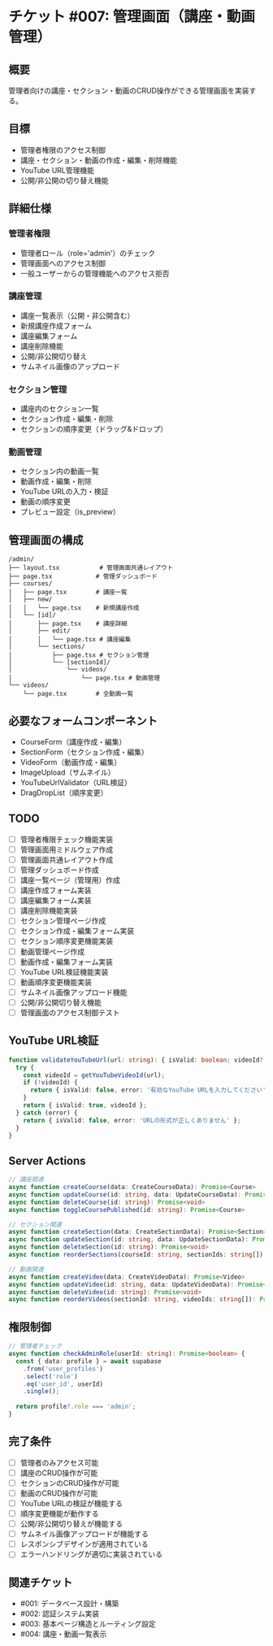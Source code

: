 # チケット #007: 管理画面（講座・動画管理）

## 概要
管理者向けの講座・セクション・動画のCRUD操作ができる管理画面を実装する。

## 目標
- 管理者権限のアクセス制御
- 講座・セクション・動画の作成・編集・削除機能
- YouTube URL管理機能
- 公開/非公開の切り替え機能

## 詳細仕様

### 管理者権限
- 管理者ロール（role='admin'）のチェック
- 管理画面へのアクセス制御
- 一般ユーザーからの管理機能へのアクセス拒否

### 講座管理
- 講座一覧表示（公開・非公開含む）
- 新規講座作成フォーム
- 講座編集フォーム
- 講座削除機能
- 公開/非公開切り替え
- サムネイル画像のアップロード

### セクション管理
- 講座内のセクション一覧
- セクション作成・編集・削除
- セクションの順序変更（ドラッグ&ドロップ）

### 動画管理
- セクション内の動画一覧
- 動画作成・編集・削除
- YouTube URLの入力・検証
- 動画の順序変更
- プレビュー設定（is_preview）

## 管理画面の構成
```
/admin/
├── layout.tsx           # 管理画面共通レイアウト
├── page.tsx            # 管理ダッシュボード
├── courses/
│   ├── page.tsx        # 講座一覧
│   ├── new/
│   │   └── page.tsx    # 新規講座作成
│   └── [id]/
│       ├── page.tsx    # 講座詳細
│       ├── edit/
│       │   └── page.tsx # 講座編集
│       └── sections/
│           ├── page.tsx # セクション管理
│           └── [sectionId]/
│               └── videos/
│                   └── page.tsx # 動画管理
└── videos/
    └── page.tsx        # 全動画一覧
```

## 必要なフォームコンポーネント
- CourseForm（講座作成・編集）
- SectionForm（セクション作成・編集）
- VideoForm（動画作成・編集）
- ImageUpload（サムネイル）
- YouTubeUrlValidator（URL検証）
- DragDropList（順序変更）

## TODO
- [ ] 管理者権限チェック機能実装
- [ ] 管理画面用ミドルウェア作成
- [ ] 管理画面共通レイアウト作成
- [ ] 管理ダッシュボード作成
- [ ] 講座一覧ページ（管理用）作成
- [ ] 講座作成フォーム実装
- [ ] 講座編集フォーム実装
- [ ] 講座削除機能実装
- [ ] セクション管理ページ作成
- [ ] セクション作成・編集フォーム実装
- [ ] セクション順序変更機能実装
- [ ] 動画管理ページ作成
- [ ] 動画作成・編集フォーム実装
- [ ] YouTube URL検証機能実装
- [ ] 動画順序変更機能実装
- [ ] サムネイル画像アップロード機能
- [ ] 公開/非公開切り替え機能
- [ ] 管理画面のアクセス制御テスト

## YouTube URL検証
```typescript
function validateYouTubeUrl(url: string): { isValid: boolean; videoId?: string; error?: string } {
  try {
    const videoId = getYouTubeVideoId(url);
    if (!videoId) {
      return { isValid: false, error: '有効なYouTube URLを入力してください' };
    }
    return { isValid: true, videoId };
  } catch (error) {
    return { isValid: false, error: 'URLの形式が正しくありません' };
  }
}
```

## Server Actions
```typescript
// 講座関連
async function createCourse(data: CreateCourseData): Promise<Course>
async function updateCourse(id: string, data: UpdateCourseData): Promise<Course>
async function deleteCourse(id: string): Promise<void>
async function toggleCoursePublished(id: string): Promise<Course>

// セクション関連
async function createSection(data: CreateSectionData): Promise<Section>
async function updateSection(id: string, data: UpdateSectionData): Promise<Section>
async function deleteSection(id: string): Promise<void>
async function reorderSections(courseId: string, sectionIds: string[]): Promise<void>

// 動画関連
async function createVideo(data: CreateVideoData): Promise<Video>
async function updateVideo(id: string, data: UpdateVideoData): Promise<Video>
async function deleteVideo(id: string): Promise<void>
async function reorderVideos(sectionId: string, videoIds: string[]): Promise<void>
```

## 権限制御
```typescript
// 管理者チェック
async function checkAdminRole(userId: string): Promise<boolean> {
  const { data: profile } = await supabase
    .from('user_profiles')
    .select('role')
    .eq('user_id', userId)
    .single();
  
  return profile?.role === 'admin';
}
```

## 完了条件
- [ ] 管理者のみアクセス可能
- [ ] 講座のCRUD操作が可能
- [ ] セクションのCRUD操作が可能
- [ ] 動画のCRUD操作が可能
- [ ] YouTube URLの検証が機能する
- [ ] 順序変更機能が動作する
- [ ] 公開/非公開切り替えが機能する
- [ ] サムネイル画像アップロードが機能する
- [ ] レスポンシブデザインが適用されている
- [ ] エラーハンドリングが適切に実装されている

## 関連チケット
- #001: データベース設計・構築
- #002: 認証システム実装
- #003: 基本ページ構造とルーティング設定
- #004: 講座・動画一覧表示